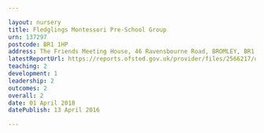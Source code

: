 ```yaml
---

layout: nursery
title: Fledglings Montessori Pre-School Group
urn: 137297
postcode: BR1 1HP
address: The Friends Meeting House, 46 Ravensbourne Road, BROMLEY, BR1 1HP
latestReportUrl: https://reports.ofsted.gov.uk/provider/files/2566217/urn/137297.pdf
teaching: 2
development: 1
leadership: 2
outcomes: 2
overall: 2
date: 01 April 2018 
datePublish: 13 April 2016

---
```

